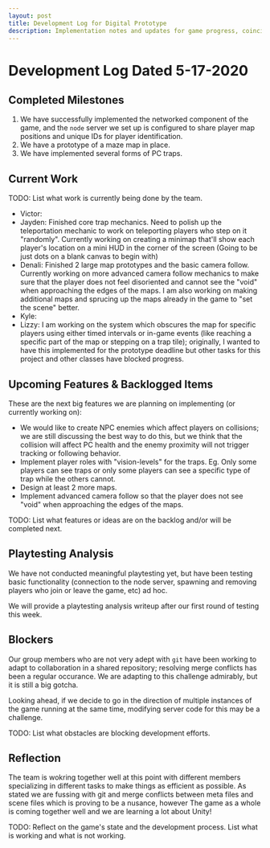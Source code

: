 ```yaml
---
layout: post
title: Development Log for Digital Prototype
description: Implementation notes and updates for game progress, coinciding with the Digital Prototype deadline for the game.
---
```


# Development Log Dated 5-17-2020

## Completed Milestones

1. We have successfully implemented the networked component of the game, 
   and the `node` server we set up is configured to share player map 
   positions and unique IDs for player identification.
2. We have a prototype of a maze map in place.
3. We have implemented several forms of PC traps.

## Current Work

TODO: List what work is currently being done by the team.

* Victor:
* Jayden: Finished core trap mechanics. Need to polish up the teleportation 
  mechanic to work on teleporting players who step on it "randomly". 
  Currently working on creating a minimap that'll show each player's 
  location on a mini HUD in the corner of the screen (Going to be just dots
  on a blank canvas to begin with) 
* Denali: Finished 2 large map prototypes and the basic camera follow.
  Currently working on more advanced camera follow mechanics to make sure
  that the player does not feel disoriented and cannot see the "void"
  when approaching the edges of the maps. I am also working on making
  additional maps and sprucing up the maps already in the game to "set the
  scene" better.
* Kyle:
* Lizzy: I am working on the system which obscures the map for specific 
  players using either timed intervals or in-game events (like reaching 
  a specific part of the map or stepping on a trap tile); originally, 
  I wanted to have this implemented for the prototype deadline but other 
  tasks for this project and other classes have blocked progress.

## Upcoming Features & Backlogged Items

These are the next big features we are planning on implementing (or 
currently working on):

* We would like to create NPC enemies which affect players on collisions; 
  we are still discussing the best way to do this, but we think that the 
  collision will affect PC health and the enemy proximity will not trigger 
  tracking or following behavior.
* Implement player roles with "vision-levels" for the traps. Eg. Only some
  players can see traps or only some players can see a specific type of trap
  while the others cannot.
* Design at least 2 more maps.
* Implement advanced camera follow so that the player does not see "void"
  when approaching the edges of the maps.

TODO: List what features or ideas are on the backlog and/or will be completed next.

## Playtesting Analysis

We have not conducted meaningful playtesting yet, but have been testing 
basic functionality (connection to the node server, spawning and removing 
players who join or leave the game, etc) ad hoc.

We will provide a playtesting analysis writeup after our first round 
of testing this week.

## Blockers

Our group members who are not very adept with `git` have been working to 
adapt to collaboration in a shared repository; resolving merge conflicts 
has been a regular occurance. We are adapting to this challenge admirably, 
but it is still a big gotcha.

Looking ahead, if we decide to go in the direction of multiple instances
of the game running at the same time, modifying server code for this may
be a challenge.

TODO: List what obstacles are blocking development efforts.

## Reflection

The team is wokring together well at this point with different members
specializing in different tasks to make things as efficient as possible.
As stated we are fussing with git and merge conflicts between meta files
and scene files which is proving to be a nusance, however The game as a
whole is coming together well and we are learning a lot about Unity!

TODO: Reflect on the game's state and the development process. List what is working and what is not working.


